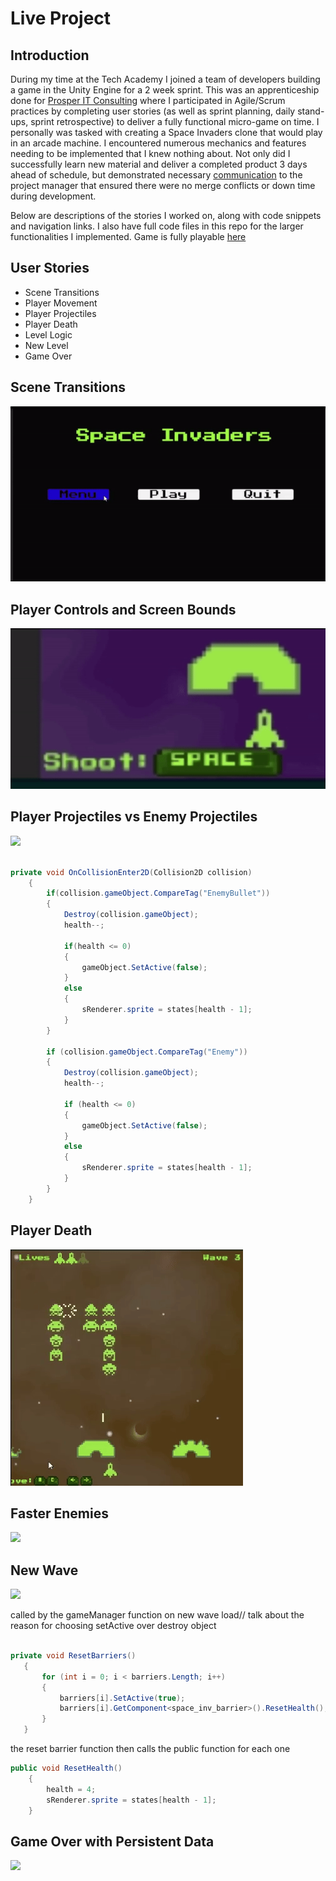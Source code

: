 # Live Project
## Introduction
During my time at the Tech Academy I joined a team of developers building a game in the Unity Engine for a 2 week sprint. This was an apprenticeship done for [Prosper IT Consulting](https://www.linkedin.com/company/prosper-it-consulting/) where I participated in Agile/Scrum practices by completing user stories (as well as sprint planning, daily stand-ups, sprint retrospective) to deliver a fully functional micro-game on time. I personally was tasked with creating a Space Invaders clone that would play in an arcade machine. I encountered numerous mechanics and features needing to be implemented that I knew nothing about. Not only did I successfully learn new material and deliver a completed product 3 days ahead of schedule, but demonstrated necessary [communication]() to the project manager that ensured there were no merge conflicts or down time during development. 

Below are descriptions of the stories I worked on, along with code snippets and navigation links. I also have full code files in this repo for the larger functionalities I implemented. Game is fully playable [here](https://play.unity.com/en/games/1e29f742-4101-4814-abab-023970facbcd/space-invaders-clone)


## User Stories
 * Scene Transitions
 * Player Movement
 * Player Projectiles
 * Player Death
 * Level Logic
 * New Level
 * Game Over

## Scene Transitions
![](https://github.com/Mawci/Live-Project-Unity/blob/main/Gifs/loadScreen-ezgif.com-video-to-gif-converter.gif)


## Player Controls and Screen Bounds

![](https://github.com/Mawci/Live-Project-Unity/blob/main/Gifs/playerMovement.gif)

## Player Projectiles vs Enemy Projectiles


![](https://github.com/Mawci/Live-Project-Unity/blob/main/Gifs/ezgif.com-video-to-gif-converter.gif)

```c#

private void OnCollisionEnter2D(Collision2D collision)
    {
        if(collision.gameObject.CompareTag("EnemyBullet"))
        {
            Destroy(collision.gameObject);
            health--;

            if(health <= 0)
            {
                gameObject.SetActive(false);
            }
            else
            {
                sRenderer.sprite = states[health - 1];
            }
        }

        if (collision.gameObject.CompareTag("Enemy"))
        {
            Destroy(collision.gameObject);
            health--;

            if (health <= 0)
            {
                gameObject.SetActive(false);
            }
            else
            {
                sRenderer.sprite = states[health - 1];
            }
        }
    }
```

## Player Death

![](https://github.com/Mawci/Live-Project-Unity/blob/main/Gifs/playerDeath-video-to-gif-converter.gif)

## Faster Enemies

![](https://github.com/Mawci/Live-Project-Unity/blob/main/Gifs/fasterEnemies.gif)

## New Wave
![](https://github.com/Mawci/Live-Project-Unity/blob/main/Gifs/newWaveSpawn.gif)

called by the gameManager function on new wave load// talk about the reason for choosing setActive over destroy object
 ```c#

private void ResetBarriers()
    {
        for (int i = 0; i < barriers.Length; i++)
        {
            barriers[i].SetActive(true);
            barriers[i].GetComponent<space_inv_barrier>().ResetHealth();
        }
    }

```

the reset barrier function then calls the public function for each one
```c#
public void ResetHealth()
    {
        health = 4;
        sRenderer.sprite = states[health - 1];
    }
```


## Game Over with Persistent Data

![](https://github.com/Mawci/Live-Project-Unity/blob/main/Gifs/gameOver.gif)
